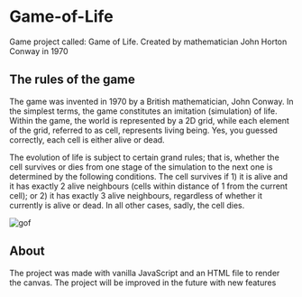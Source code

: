 # Game-of-Life
Game project called: Game of Life. Created by mathematician John Horton Conway in 1970


## The rules of the game
The game was invented in 1970 by a British mathematician, John Conway. In the simplest terms, the game constitutes an imitation (simulation) of life. Within the game, the world is represented by a 2D grid, while each element of the grid, referred to as cell, represents living being. Yes, you guessed correctly, each cell is either alive or dead.

The evolution of life is subject to certain grand rules; that is, whether the cell survives or dies from one stage of the simulation to the next one is determined by the following conditions. The cell survives if 1) it is alive and it has exactly 2 alive neighbours (cells within distance of 1 from the current cell); or 2) it has exactly 3 alive neighbours, regardless of whether it currently is alive or dead. In all other cases, sadly, the cell dies.

![gof](https://user-images.githubusercontent.com/70418111/156484280-debbaa79-fee2-4099-8cbb-18fe68db7502.gif)
  
## About
The project was made with vanilla JavaScript and an HTML file to render the canvas.
The project will be improved in the future with new features
